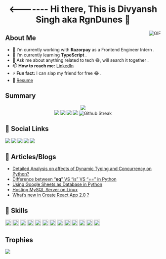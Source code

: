 <h1 align="center"><------- Hi there, This is Divyansh Singh aka RgnDunes 👋 </h1>

<img align="right" alt="GIF" src="https://github-readme-stats.vercel.app/api?username=RgnDunes&&show_icons=true&title_color=ffffff&icon_color=bb2acf&text_color=daf7dc&bg_color=151515"/>

## About Me

- 🔭 I’m currently working with <b>Razorpay</b> as a Frontend Engineer Intern .
- 🌱 I’m currently learning <b>TypeScript</b> .
- 💬 Ask me about anything related to tech :sweat_smile:, will search it together .
- 📫 <b>How to reach me:</b> [LinkedIn](https://www.linkedin.com/in/rgndunes)
- ⚡ <b>Fun fact:</b> I can slap my friend for free :joy: .
- :page_facing_up: [Resume](https://github.com/RgnDunes/RgnDunes/blob/main/Resume.pdf)

 
## Summary
 
 <div align="center">
  <img src="https://github-profile-summary-cards.vercel.app/api/cards/profile-details?username=RgnDunes&theme=monokai" />
 </div>

 <div align="center">
  <img src="https://github-profile-summary-cards.vercel.app/api/cards/repos-per-language?username=RgnDunes&theme=monokai"/>
  <img src="https://github-profile-summary-cards.vercel.app/api/cards/most-commit-language?username=RgnDunes&theme=monokai"/>
  <img src="https://github-profile-summary-cards.vercel.app/api/cards/stats?username=RgnDunes&theme=monokai"/>
  <img src="https://github-profile-summary-cards.vercel.app/api/cards/productive-time?username=RgnDunes&theme=monokai"/>
  <img src="https://github-readme-streak-stats.herokuapp.com?user=RgnDunes&theme=monokai&date_format=j%20M%5B%20Y%5D" alt="Github Streak"/>
 </div>
 

## :two_men_holding_hands: Social Links
<a href="https://www.linkedin.com/in/divyansh-singh-8137201a2/"><img src="https://img.shields.io/badge/linkedin-%230077B5.svg?&style=for-the-badge&logo=linkedin&logoColor=white"></a>
<a href="https://www.facebook.com/profile.php?id=100026357103811"><img src="https://img.shields.io/badge/facebook-%231877F2.svg?&style=for-the-badge&logo=facebook&logoColor=white"></a>
<a href="https://www.instagram.com/rgndunes/?hl=en"><img src="https://img.shields.io/badge/instagram-%23E4405F.svg?&style=for-the-badge&logo=instagram&logoColor=white"></a>
<a href="https://twitter.com/RgnDunes"><img src="https://img.shields.io/badge/twitter-%231DA1F2.svg?&style=for-the-badge&logo=twitter&logoColor=white"></a>
<a href="https://github.com/RgnDunes"><img src="https://img.shields.io/badge/github-%23100000.svg?&style=for-the-badge&logo=github&logoColor=white"></a>


## :newspaper: Articles/Blogs
 - [Detailed Analysis on affects of Dynamic Typing and Concurrency on Python?](https://www.geeksforgeeks.org/detailed-analysis-on-affects-of-dynamic-typing-and-concurrency-on-python/)
 - [Difference between “__eq__” VS “is” VS “==” in Python](https://www.geeksforgeeks.org/difference-between-__eq__-vs-is-vs-in-python/)
 - [Using Google Sheets as Database in Python](https://www.geeksforgeeks.org/using-google-sheets-as-database-in-python/)
 - [Hosting MySQL Server on Linux](https://www.geeksforgeeks.org/hosting-mysql-server-on-linux/)
 - [What’s new in Create React App 2.0 ?](https://www.geeksforgeeks.org/whats-new-in-create-react-app-2-0/)

## :rocket: Skills
<div>
<img src="https://img.shields.io/badge/c%20sharp-%23239120.svg?&style=flat-square&logo=c%20sharp&logoColor=white" height="20px">
<img src="https://img.shields.io/badge/python-%233776AB.svg?&style=flat-square&logo=python&logoColor=white" height="20px">
<img src="https://img.shields.io/badge/html-%23239120.svg?&style=flat-square&logo=html5&logoColor=white" height="20px">
<img src="https://img.shields.io/badge/css-%23239120.svg?&style=flat-square&logo=css3&logoColor=white" height="20px">
<img src="https://img.shields.io/badge/javascript-%23F7DF1E.svg?&style=flat-square&logo=javascript&logoColor=black&labelColor=black" height="20px">
<img src="https://img.shields.io/badge/c%20-%2300599C.svg?&style=for-the-badge&logo=c&logoColor=white" height="20px">
<img src="https://img.shields.io/badge/c++%20-%2300599C.svg?&style=for-the-badge&logo=c%2B%2B&logoColor=white" height="20px">
<img src="https://img.shields.io/badge/react%20-%2320232a.svg?&style=for-the-badge&logo=react&logoColor=%2361DAFB" height="20px">
<img src="https://img.shields.io/badge/bootstrap%20-%23563D7C.svg?&style=for-the-badge&logo=bootstrap&logoColor=white" height="20px">
<img src="https://img.shields.io/badge/material%20ui%20-%230081CB.svg?&style=for-the-badge&logo=material-ui&logoColor=white" height="20px">
<img src="https://img.shields.io/badge/redux%20-%23593d88.svg?&style=for-the-badge&logo=redux&logoColor=white" height="20px">
<img src="https://img.shields.io/badge/flask%20-%23000.svg?&style=for-the-badge&logo=flask&logoColor=white" height="20px">
<img src="https://img.shields.io/badge/sqlite-%2307405e.svg?&style=for-the-badge&logo=sqlite&logoColor=white" height="20px">
</div>

## Trophies
<img src="https://github-profile-trophy.vercel.app/?username=rgndunes"/>

 

